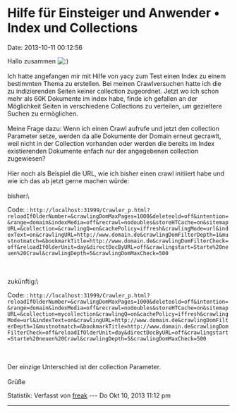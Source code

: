 Hilfe für Einsteiger und Anwender • Index und Collections
=========================================================

Date: 2013-10-11 00:12:56

Hallo zusammen
![:)](http://forum.yacy-websuche.de/images/smilies/icon_e_smile.gif "Smile")\
\
Ich hatte angefangen mir mit Hilfe von yacy zum Test einen Index zu
einem bestimmten Thema zu erstellen. Bei meinen Crawlversuchen hatte ich
die zu indizierenden Seiten keiner collection zugeordnet. Jetzt wo ich
schon mehr als 60K Dokumente im index habe, finde ich gefallen an der
Möglichkeit Seiten in verschiedene Collections zu verteilen, um
gezieltere Suchen zu ermöglichen.\
\
Meine Frage dazu: Wenn ich einen Crawl aufrufe und jetzt den collection
Parameter setze, werden da alle Dokumente der Domain erneut gecrawlt,
weil nicht in der Collection vorhanden oder werden die bereits im Index
existierenden Dokumente enfach nur der angegebenen collection
zugewiesen?\
\
Hier noch als Beispiel die URL, wie ich bisher einen crawl initiiert
habe und wie ich das ab jetzt gerne machen würde:\
\
bisher:\

Code: 
:   `http://localhost:31999/Crawler_p.html?reloadIfOlderNumber=&crawlingDomMaxPages=1000&deleteold=off&intention=&range=domain&indexMedia=off&recrawl=nodoubles&storeHTCache=on&sitemapURL=&collection=&crawlingQ=on&cachePolicy=iffresh&crawlingMode=url&indexText=on&crawlingURL=http://www.domain.de&crawlingDomFilterDepth=1&mustnotmatch=&bookmarkTitle=http://www.domain.de&crawlingDomFilterCheck=off&reloadIfOlderUnit=day&directDocByURL=off&crawlingstart=Starte%20neuen%20Crawl&crawlingDepth=5&crawlingDomMaxCheck=500`

\
\
zukünftig:\

Code: 
:   `http://localhost:31999/Crawler_p.html?reloadIfOlderNumber=&crawlingDomMaxPages=1000&deleteold=off&intention=&range=domain&indexMedia=off&recrawl=nodoubles&storeHTCache=on&sitemapURL=&collection=mycollection&crawlingQ=on&cachePolicy=iffresh&crawlingMode=url&indexText=on&crawlingURL=http://www.domain.de&crawlingDomFilterDepth=1&mustnotmatch=&bookmarkTitle=http://www.domain.de&crawlingDomFilterCheck=off&reloadIfOlderUnit=day&directDocByURL=off&crawlingstart=Starte%20neuen%20Crawl&crawlingDepth=5&crawlingDomMaxCheck=500`

\
\
Der einzige Unterschied ist der collection Parameter.\
\
Grüße

Statistik: Verfasst von
[freak](http://forum.yacy-websuche.de/memberlist.php?mode=viewprofile&u=9007)
--- Do Okt 10, 2013 11:12 pm

------------------------------------------------------------------------
